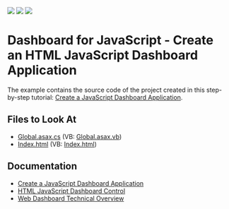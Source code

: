 <!-- default badges list -->
![](https://img.shields.io/endpoint?url=https://codecentral.devexpress.com/api/v1/VersionRange/128579422/22.2.2%2B)
[![](https://img.shields.io/badge/Open_in_DevExpress_Support_Center-FF7200?style=flat-square&logo=DevExpress&logoColor=white)](https://supportcenter.devexpress.com/ticket/details/T540056)
[![](https://img.shields.io/badge/📖_How_to_use_DevExpress_Examples-e9f6fc?style=flat-square)](https://docs.devexpress.com/GeneralInformation/403183)
<!-- default badges end -->
# Dashboard for JavaScript - Create an HTML JavaScript Dashboard Application

The example contains the source code of the project created in this step-by-step tutorial: [Create a JavaScript Dashboard Application](https://docs.devexpress.com/Dashboard/119109/get-started/build-web-dashboard-applications/create-an-html-javascript-dashboard-application).

<!-- default file list -->
## Files to Look At

* [Global.asax.cs](./CS/HtmlJavaScriptApp/Global.asax.cs) (VB: [Global.asax.vb](./VB/HtmlJavaScriptApp/Global.asax.vb))
* [Index.html](./CS/HtmlJavaScriptApp/index.html) (VB: [Index.html](./VB/HtmlJavaScriptApp/index.html))
<!-- default file list end -->

## Documentation

- [Create a JavaScript Dashboard Application](https://docs.devexpress.com/Dashboard/119109/get-started/build-web-dashboard-applications/create-an-html-javascript-dashboard-application)
- [HTML JavaScript Dashboard Control](https://docs.devexpress.com/Dashboard/119108/Building-the-Designer-and-Viewer-Applications/Web-Dashboard/HTML5-JavaScript-Web-Dashboard-Control/HTML5-JavaScript-Dashboard-Control)
- [Web Dashboard Technical Overview](https://docs.devexpress.com/Dashboard/119283/Building-the-Designer-and-Viewer-Applications/Web-Dashboard/Web-Dashboard-Technical-Overview)
